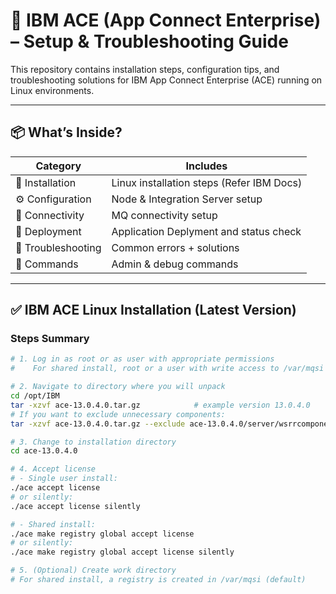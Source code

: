 # 🚀 IBM ACE (App Connect Enterprise) – Setup & Troubleshooting Guide

This repository contains installation steps, configuration tips, and troubleshooting solutions for IBM App Connect Enterprise (ACE) running on Linux environments.

---

## 📦 What’s Inside?

| Category | Includes |
|---------|----------|
| 🔧 Installation | Linux installation steps (Refer IBM Docs) |
| ⚙️ Configuration | Node & Integration Server setup |
| 🧩 Connectivity | MQ connectivity setup |
| 🔐 Deployment | Application Deplyment and status check |
| 🏥 Troubleshooting | Common errors + solutions |
| 📝 Commands | Admin & debug commands |

---

## ✅ IBM ACE Linux Installation (Latest Version)

### Steps Summary
```bash
# 1. Log in as root or as user with appropriate permissions
#    For shared install, root or a user with write access to /var/mqsi

# 2. Navigate to directory where you will unpack
cd /opt/IBM
tar -xzvf ace-13.0.4.0.tar.gz            # example version 13.0.4.0  
# If you want to exclude unnecessary components:
tar -xzvf ace-13.0.4.0.tar.gz --exclude ace-13.0.4.0/server/wsrrcomponent --exclude ace-13.0.4.0/tools  # optional  

# 3. Change to installation directory
cd ace-13.0.4.0

# 4. Accept license
# - Single user install:
./ace accept license
# or silently:
./ace accept license silently

# - Shared install:
./ace make registry global accept license
# or silently:
./ace make registry global accept license silently

# 5. (Optional) Create work directory
# For shared install, a registry is created in /var/mqsi (default)
